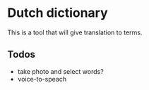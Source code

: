 # Dutch dictionary

This is a tool that will give translation to terms.

## Todos

* take photo and select words?
* voice-to-speach
